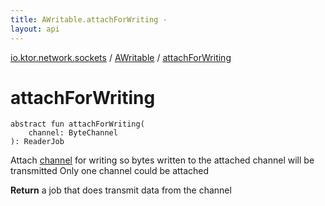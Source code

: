 ```yaml
---
title: AWritable.attachForWriting - 
layout: api
---
```


<div class='api-docs-breadcrumbs'><a href="../index.html">io.ktor.network.sockets</a> / <a href="index.html">AWritable</a> / <a href="./attach-for-writing.html">attachForWriting</a></div>

# attachForWriting

<div class="signature"><code><span class="keyword">abstract</span> <span class="keyword">fun </span><span class="identifier">attachForWriting</span><span class="symbol">(</span><br/>&nbsp;&nbsp;&nbsp;&nbsp;<span class="parameterName" id="io.ktor.network.sockets.AWritable$attachForWriting(kotlinx.coroutines.io.ByteChannel)/channel">channel</span><span class="symbol">:</span>&nbsp;<span class="identifier">ByteChannel</span><br/><span class="symbol">)</span><span class="symbol">: </span><span class="identifier">ReaderJob</span></code></div>

Attach <a href="attach-for-writing.html#io.ktor.network.sockets.AWritable$attachForWriting(kotlinx.coroutines.io.ByteChannel)/channel">channel</a> for writing so bytes written to the attached channel will be transmitted
Only one channel could be attached

**Return**
a job that does transmit data from the channel


